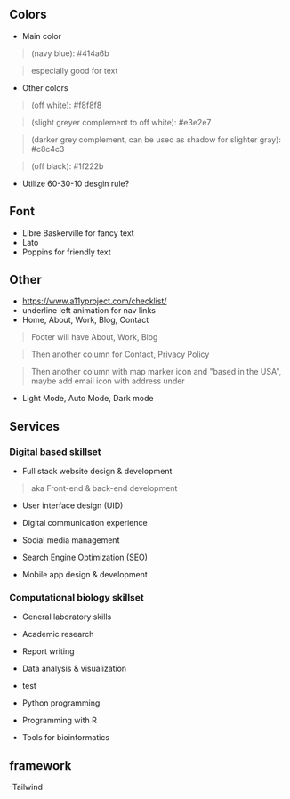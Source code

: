 ## Colors
- Main color 
>(navy blue): #414a6b

> especially good for text

- Other colors
> (off white): #f8f8f8

> (slight greyer complement to off white): #e3e2e7

> (darker grey complement, can be used as shadow for slighter gray): #c8c4c3 

> (off black): #1f222b

- Utilize 60-30-10 desgin rule?

## Font
- Libre Baskerville for fancy text
- Lato
- Poppins for friendly text

## Other
- https://www.a11yproject.com/checklist/
- underline left animation for nav links
- Home, About, Work, Blog, Contact
> Footer will have About, Work, Blog

> Then another column for Contact, Privacy Policy

> Then another column with map marker icon and "based in the USA", maybe add email icon with address under
 
- Light Mode, Auto Mode, Dark mode

## Services
### Digital based skillset
- Full stack website design &amp; development
> aka Front-end &amp; back-end development

- User interface design (UID)

- Digital communication experience

- Social media management

- Search Engine Optimization (SEO)

- Mobile app design &amp; development

### Computational biology skillset
- General laboratory skills

- Academic research

- Report writing

- Data analysis & visualization
 - test 

- Python programming

- Programming with R

- Tools for bioinformatics


## framework
-Tailwind
